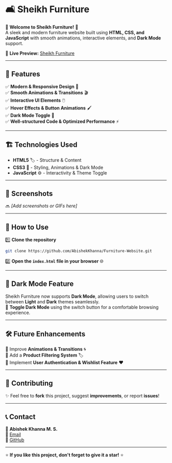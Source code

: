 # 🛋️ Sheikh Furniture

🌟 **Welcome to Sheikh Furniture!** 🌟  
A sleek and modern furniture website built using **HTML, CSS, and JavaScript** with smooth animations, interactive elements, and **Dark Mode** support.  

🔗 **Live Preview:** [Sheikh Furniture](https://abishekkhanna.github.io/Furniture-Website/)

---

## 🚀 Features

✅ **Modern & Responsive Design** 📱  
✅ **Smooth Animations & Transitions** 🎬  
✅ **Interactive UI Elements** 🖱️  
✅ **Hover Effects & Button Animations** 🖌️  
✅ **Dark Mode Toggle** 🌙  
✅ **Well-structured Code & Optimized Performance** ⚡  

---

## 🏗️ Technologies Used

- **HTML5** 🏷️ - Structure & Content  
- **CSS3** 🎨 - Styling, Animations & Dark Mode  
- **JavaScript** ⚙️ - Interactivity & Theme Toggle  

---

## 📸 Screenshots

🔜 *[Add screenshots or GIFs here]*  

---

## 🎯 How to Use

1️⃣ **Clone the repository**  
```sh
git clone https://github.com/AbishekKhanna/Furniture-Website.git
```
2️⃣ **Open the `index.html` file in your browser** 🌐  

---

## 🌙 Dark Mode Feature

Sheikh Furniture now supports **Dark Mode**, allowing users to switch between **Light** and **Dark** themes seamlessly.  
🔄 **Toggle Dark Mode** using the switch button for a comfortable browsing experience.  

---

## 🛠️ Future Enhancements

🔹 Improve **Animations & Transitions** 🌀  
🔹 Add a **Product Filtering System** 🏷️  
🔹 Implement **User Authentication & Wishlist Feature** ❤️  

---

## 🙌 Contributing

✨ Feel free to **fork** this project, suggest **improvements**, or report **issues**!  

---

## 📞 Contact

💼 **Abishek Khanna M. S.**  
📧 [Email](mailto:abishekkhanna1203@gmail.com)  
🔗 [GitHub](https://github.com/AbishekKhanna)  

---

⭐ **If you like this project, don't forget to give it a star!** ⭐  
```
